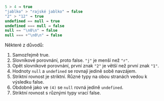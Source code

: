 

```js no-beautify
5 > 4 → true
"jablko" > "rajské jablko" → false
"2" > "12" → true
undefined == null → true
undefined === null → false
null == "\n0\n" → false
null === +"\n0\n" → false
```

Některé z důvodů:

1. Samozřejmě true.
2. Slovníkové porovnání, proto false. `"j"` je menší než `"r"`.
3. Opět slovníkové porovnání, první znak `"2"` je větší než první znak `"1"`.
4. Hodnoty `null` a `undefined` se rovnají jedině sobě navzájem.
5. Striktní rovnost je striktní. Různé typy na obou stranách vedou k výsledku false.
6. Obdobně jako ve `(4)` se `null` rovná jedině `undefined`.
7. Striktní rovnost s různými typy vrací false.
